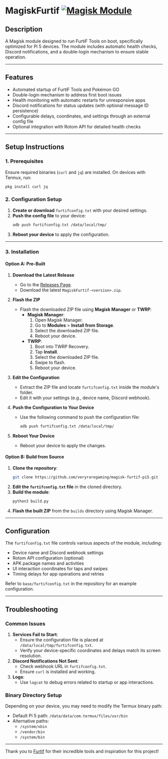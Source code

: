 
# MagiskFurtif [![Magisk Module](https://github.com/Furtif/magisk-furtif/actions/workflows/magisk_module.yml/badge.svg)](https://github.com/Furtif/magisk-furtif/actions/workflows/magisk_module.yml)

## Description

A Magisk module designed to run FurtiF Tools on boot, specifically optimized for Pi 5 devices. The module includes automatic health checks, Discord notifications, and a double-login mechanism to ensure stable operation.

---

## Features

- Automated startup of FurtiF Tools and Pokémon GO
- Double-login mechanism to address first boot issues
- Health monitoring with automatic restarts for unresponsive apps
- Discord notifications for status updates (with optional message ID persistence)
- Configurable delays, coordinates, and settings through an external config file
- Optional integration with Rotom API for detailed health checks

---

## Setup Instructions

### 1. Prerequisites
Ensure required binaries (`curl` and `jq`) are installed. On devices with Termux, run:
```bash
pkg install curl jq
```

### 2. Configuration Setup

1. **Create or download** `furtifconfig.txt` with your desired settings.
2. **Push the config file** to your device:
   ```bash
   adb push furtifconfig.txt /data/local/tmp/
   ```
3. **Reboot your device** to apply the configuration.

---

### 3. Installation

#### Option A: Pre-Built
1. **Download the Latest Release**
   - Go to the [Releases Page](https://github.com/veryraregaming/magisk-furtif-pi5/releases).
   - Download the latest `MagiskFurtif-<version>.zip`.

2. **Flash the ZIP**
   - Flash the downloaded ZIP file using **Magisk Manager** or **TWRP**:
     - **Magisk Manager**:
       1. Open Magisk Manager.
       2. Go to **Modules** > **Install from Storage**.
       3. Select the downloaded ZIP file.
       4. Reboot your device.
     - **TWRP**:
       1. Boot into TWRP Recovery.
       2. Tap **Install**.
       3. Select the downloaded ZIP file.
       4. Swipe to flash.
       5. Reboot your device.

3. **Edit the Configuration**
   - Extract the ZIP file and locate `furtifconfig.txt` inside the module's folder.
   - Edit it with your settings (e.g., device name, Discord webhook).

4. **Push the Configuration to Your Device**
   - Use the following command to push the configuration file:
     ```bash
     adb push furtifconfig.txt /data/local/tmp/
     ```

5. **Reboot Your Device**
   - Reboot your device to apply the changes.

#### Option B: Build from Source
1. **Clone the repository**:
   ```bash
   git clone https://github.com/veryraregaming/magisk-furtif-pi5.git
   ```
2. **Edit the `furtifconfig.txt` file** in the cloned directory.
3. **Build the module**:
   ```bash
   python3 build.py
   ```
4. **Flash the built ZIP** from the `builds` directory using Magisk Manager.

---

## Configuration

The `furtifconfig.txt` file controls various aspects of the module, including:

- Device name and Discord webhook settings
- Rotom API configuration (optional)
- APK package names and activities
- UI interaction coordinates for taps and swipes
- Timing delays for app operations and retries

Refer to `base/furtifconfig.txt` in the repository for an example configuration.

---

## Troubleshooting

### Common Issues
1. **Services Fail to Start**:
   - Ensure the configuration file is placed at `/data/local/tmp/furtifconfig.txt`.
   - Verify your device-specific coordinates and delays match its screen resolution.
2. **Discord Notifications Not Sent**:
   - Check webhook URL in `furtifconfig.txt`.
   - Ensure `curl` is installed and working.
3. **Logs**:
   - Use `logcat` to debug errors related to startup or app interactions.

### Binary Directory Setup
Depending on your device, you may need to modify the Termux binary path:

- Default Pi 5 path: `/data/data/com.termux/files/usr/bin`
- Alternative paths:
  - `/system/xbin`
  - `/vendor/bin`
  - `/system/bin`

---

Thank you to [Furtif](https://github.com/Furtif) for their incredible tools and inspiration for this project!
